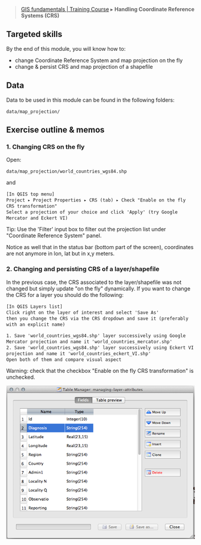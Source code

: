 > [GIS fundamentals | Training Course](agenda.md) ▸ **Handling Coordinate Reference Systems (CRS)**

## Targeted skills
By the end of this module, you will know how to:
* change Coordinate Reference System and map projection on the fly
* change & persist CRS and map projection of a shapefile

## Data
Data to be used in this module can be found in the following folders:
```
data/map_projection/
```
## Exercise outline & memos

### 1. Changing CRS on the fly
Open: 
```
data/map_projection/world_countries_wgs84.shp
```
and
```
[In QGIS top menu] 
Project ▸ Project Properties ▸ CRS (tab) ▸ Check "Enable on the fly CRS transformation"
Select a projection of your choice and click 'Apply' (try Google Mercator and Eckert VI)
```
Tip: Use the 'Filter' input box to filter out the projection list under "Coordinate Reference System" panel.

Notice as well that in the status bar (bottom part of the screen), coordinates are not anymore in lon, lat but in x,y meters.

### 2. Changing and persisting CRS of a layer/shapefile

In the previous case, the CRS associated to the layer/shapefile was not changed but simply update "on the fly" dynamically. If you want to change the CRS for a layer you should do the following:

```
[In QGIS Layers list] 
Click right on the layer of interest and select 'Save As'
then you change the CRS via the CRS dropdown and save it (preferably with an explicit name)
```

```
1. Save 'world_countries_wgs84.shp' layer successively using Google Mercator projection and name it 'world_countries_mercator.shp'
2. Save 'world_countries_wgs84.shp' layer successively using Eckert VI projection and name it 'world_countries_eckert_VI.shp'
Open both of them and compare visual aspect
```
Warning: check that the checkbox "Enable on the fly CRS transformation" is unchecked.

![Table manager](img/table-manager.png)
